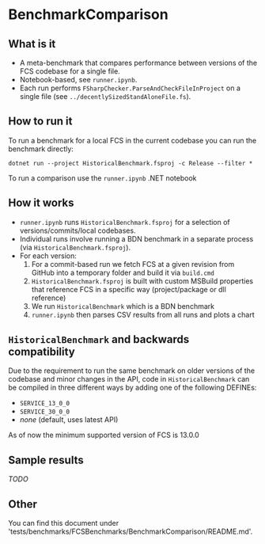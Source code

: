 ﻿# BenchmarkComparison

## What is it

- A meta-benchmark that compares performance between versions of the FCS codebase for a single file.
- Notebook-based, see `runner.ipynb`.
- Each run performs `FSharpChecker.ParseAndCheckFileInProject` on a single file (see `../decentlySizedStandAloneFile.fs`).

## How to run it

To run a benchmark for a local FCS in the current codebase you can run the benchmark directly:

```dotnet run --project HistoricalBenchmark.fsproj -c Release --filter *```

To run a comparison use the `runner.ipynb` .NET notebook

## How it works
- `runner.ipynb` runs `HistoricalBenchmark.fsproj` for a selection of versions/commits/local codebases.
- Individual runs involve running a BDN benchmark in a separate process (via `HistoricalBenchmark.fsproj`).
- For each version:
  1. For a commit-based run we fetch FCS at a given revision from GitHub into a temporary folder and build it via `build.cmd`
  2. `HistoricalBenchmark.fsproj` is built with custom MSBuild properties that reference FCS in a specific way (project/package or dll reference)
  3. We run `HistoricalBenchmark` which is a BDN benchmark
  4. `runner.ipynb` then parses CSV results from all runs and plots a chart

## `HistoricalBenchmark` and backwards compatibility
Due to the requirement to run the same benchmark on older versions of the codebase and minor changes in the API, code in `HistoricalBenchmark` can be compiled in three different ways by adding one of the following DEFINEs:
- `SERVICE_13_0_0`
- `SERVICE_30_0_0`
- _none_ (default, uses latest API)

As of now the minimum supported version of FCS is 13.0.0 

## Sample results

*TODO*

## Other

You can find this document under 'tests/benchmarks/FCSBenchmarks/BenchmarkComparison/README.md'.